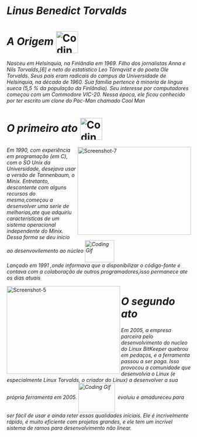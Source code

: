 # *Linus Benedict Torvalds* 

# *A Origem* <img alt="Coding Gif" src="https://media4.giphy.com/media/2uIlejpr8ZxenICZSN/giphy.gif?cid=ecf05e4764so4a6m33kcm480sn0kl9wmw0x4xjxm86p74hju&rid=giphy.gif&ct=g" height="60" width="60" align="center"/>&nbsp;
*Nasceu em Helsínquia, na Finlândia em 1969. Filho dos jornalistas Anna e Nils Torvalds,[6] e neto do estatístico Leo Törnqvist e do poeta Ole Torvalds. Seus pais eram radicais do campus da Universidade de Helsínquia, na década de 1960. Sua família pertence à minoria de língua sueca (5,5 % da população da Finlândia). Seu interesse por computadores começou com um Commodore VIC-20. Nessa época, ele ficou conhecido por ter escrito um clone do Pac-Man chamado Cool Man*

# *O primeiro ato* <img alt="Coding Gif" src="https://bnetcmsus-a.akamaihd.net/cms/gallery/l5/L5470RJHMX7A1493760981699.gif" height="60" width="60" align="center"/>&nbsp;
<a href='https://www.infowester.com/historia_linux.php' target='blank'><img src='https://i.postimg.cc/dDXkbWWM/Screenshot-7.png' height="240px" width="310,16px" align="right" alt='Screenshot-7'/></a>

*Em 1990, com experiência em programação (em C), com o SO Unix da Universidade, desejava usar a versão de Tannenbaum, o Minix. Entretanto, descontente com alguns recursos do mesmo,começou a desenvolver uma serie de melhorias,ate que adquiriu características de um sistema operacional independente do Minix. Dessa forma se deu início ao desenvovilemento ao núcleo <img alt="Coding Gif" src="https://thumbs.gfycat.com/UnevenSomberGalapagossealion.webp?id=s2s53807#gsc.tab=0?cid=790b76118849e7b024333f0377101b6f9d71150022128261&rid=giphy.gif&ct=g" height="60" width="80" align="center"/> <br/>
Lançado em 1991 ,onde informava que a disponibilizar o código-fonte e contava com a colaboração de outros programadores,isso permanece ate os dias atuais*


<a href='https://git-scm.com/book/pt-br/v2/Come%C3%A7ando-Uma-Breve-Hist%C3%B3ria-do-Git' target='blank'><img src='https://i.postimg.cc/4yJBz8VG/Screenshot-5.png' height="240px" width="310,16px" align="left" alt='Screenshot-5'/></a>

# *O segundo ato*
*Em 2005, a empresa parceira pelo desenvolvimento do nucleo do Linux BitKeeper quebrou em pedaços, e a ferramenta passou a ser paga. Isso provocou a comunidade que desenvolvia o Linux (e especialmente Linux Torvalds, o criador do Linux) a desenvolver a sua própria ferramenta em 2005. <img alt="Coding Gif" src="https://i.giphy.com/media/kH6CqYiquZawmU1HI6/giphy.gif" height="80" width="100" align="center"/>&nbsp;  evoluiu e amadureceu para ser fácil de usar e ainda reter essas qualidades iniciais. Ele é incrivelmente rápido, é muito eficiente com projetos grandes, e ele tem um incrível sistema de ramos para desenvolvimento não linear.*


                                                                                                                 
                                                                                                                 


